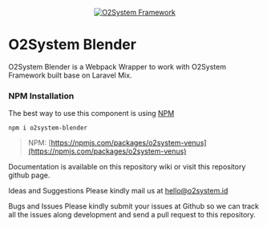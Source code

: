 <div align="center" markdown="1">

[![O2System Framework](http://o2system.id/assets/img/logo/logo-200px.png?logo)](http://o2system.id)

</div>

# O2System Blender
O2System Blender is a Webpack Wrapper to work with O2System Framework built base on Laravel Mix.

### NPM Installation

The best way to use this component is using [NPM](https://npmjs.com)
```
npm i o2system-blender
```
> NPM: [https://npmjs.com/packages/o2system-venus](https://npmjs.com/packages/o2system-venus)

Documentation is available on this repository wiki or visit this repository github page.

Ideas and Suggestions
Please kindly mail us at [hello@o2system.id](mailto:hello@o2system.id)

Bugs and Issues
Please kindly submit your issues at Github so we can track all the issues along development and send a pull request to this repository.